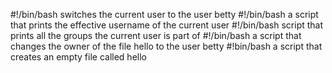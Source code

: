 #!/bin/bash
switches the current user to the user betty
#!/bin/bash
 a script that prints the effective username of the current user
#!/bin/bash
script that prints all the groups the current user is part of
#!/bin/bash
  a script that changes the owner of the file hello to the user betty
#!bin/bash
 a script that creates an empty file called hello
